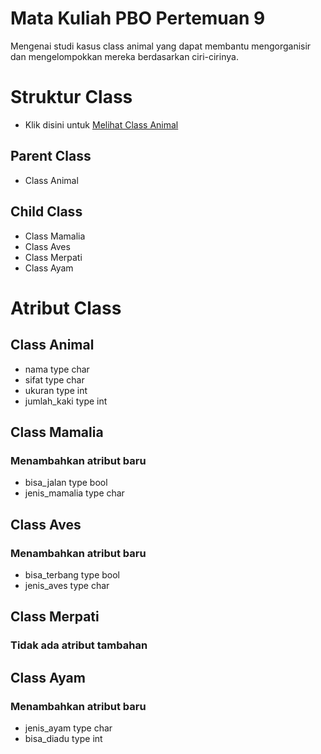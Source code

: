 # Mata Kuliah PBO Pertemuan 9 
Mengenai studi kasus class animal yang dapat membantu mengorganisir dan mengelompokkan mereka berdasarkan ciri-cirinya.
# Struktur Class
- Klik disini untuk [Melihat Class Animal](https://viewer.diagrams.net/?tags=%7B%7D&highlight=0000ff&edit=_blank&layers=1&nav=1&title=PBO_9.drawio#R7VxRU%2Bo4FP41zOw%2BuGNbQHwU8Hp10fWu7rr3yQk00EiasGkQuL9%2BT9oUKK1YvLbRncwwIzlNW3K%2Bryc530lteL1weSHQLLjmPqYN99hfNrx%2Bw3WdY68Jf5RllViarXZimAji604bwx35gdMztXVOfBxlOkrOqSSzrHHEGcMjmbEhIfgi223MafauMzTBOcPdCNG89YH4MkisHfdkY%2F%2BKySRI7%2By0T5MjIUo765FEAfL5YsvknTe8nuBcJt%2FCZQ9T5bzULw%2BXqwc6mLYvrr5F%2F6K%2Fur%2Ff3%2Fx9lFzsyyGnrIcgMJNvvvTtFy%2F8OuSTm0vyfdBlrZO74eORpwcbyVXqMOyD%2F3STCxnwCWeInm%2BsXcHnzMfqssfQ2vQZcD4DowPGJyzlSpMBzSUHUyBDqo%2FCMMTqH31%2B3PiuGr%2B10mZ%2FuX2wv9Ktkn7Q%2For4XIzwnsFrIkskJljuc5LuqDyzRSrt5gvMQwy%2FEjoITJEkz1nmIU3gybrfBiT4onE6ADP9a54Rnes7XaMQUYJyUEYLElLEFGZjzmSKqoIA%2Bk8YfB%2BBK7EAwzMWksBjc6YPSIVldxQQ6g%2FQis%2BVgyKJRtO01Q24ID%2FgsiiFFQ4LqUF325ked%2BpMjaLAEfS5TVF0dkzXaJnpOECR1IYRpxTNIjJcDyME7Ajrcil5qDstAiLx3QzF0C8gqGW5dxiHlFfwci%2Fo6dE0TOg46bZ1e7GJOk5qC7YjTrtdEVFOckQ5guaQROjxCQEvGt6ZakM0zjEHBi1jRAWf4h6nHCjSZzyhEqF0x5SyieKxfJFLEWBC2GQQ9%2Bk3N5Y%2FtTOUicO5YxqH2YD4PmZxvJFIogR0hfCMEyZjZ7W68AGf9lTsaMEP70Hb2bTho7oL2eMMxoJIjDkGRi2wYtXhZNn7RL5OljU5ynHDrYoa6ey8w40nzEj0GOpwEtNjFCBh6VEvPVquYXp0cuzIUYCSGNqEAunKynkT%2FiEgGS8sNOD38TLiyMmRwsuTwisgAEVDTG95RCTh6voi6btDjNewz5KbsAALIisE%2FaRTDvRORZifFmDeVQt4LLswZVypGeOXX20oqDcUdGqcKdjtBZudf8P0kq%2Ba%2Fh%2B982br5ig%2FUaxpcaVmC732tMyomxmOU3aWeIeIUUgN92VqXLIxt5SonRLNkjlHdetKJ8eJM0YgQtjc1GBu6u3kpielU9NmVTzJxw6VfzCYTGza8U7hwynPkw%2BTlnqFtIjIGEnLC2O8MJ6PennNU%2FFiPp2LVMZSzrK8qJcXZVPW6nhRLHE%2BzWFpETxO0ZRYcpgih3PcND2bNAsSFCtjHSRjvQF3r%2BTqsiohyytSL1VeGgV8YRNTM8HAMz1VpKmxoUr3umGk0u180lK3k1%2F3nT3jKIekFRPqExNaby90V6Ym7Kl0A%2BhDxCa21v1esf8TFrvzC4JNsRupeGKlBVPkMC4tOEV1T5skHJYkfLpit7unrKmq3ffJrGEzhdoDgvGC90vZY1rwVgtQy4vaeVG%2B3F0VMfZskLGqghlO1KkqFHKiYB9ljgXbMoNGejQXz7Gs4LyHyBCnvMlBeEiy6Wknlhb8rdZheeGr0sL6pY4taWHf4%2FNBlIX0wtvKwgqFOfCssmBOWWieGlcW0se5OHVUhLGp4%2FtEf%2FdgTdm4ruAW71aIZSefIH9uRSdj5DCuK7i2%2BPjTusLhsBvXFVqvZY8wZ9hMofZwYFxVKNgYmxGc%2Bmq%2BsMSonRjmZYWCrbBWVzBMCvO7FfbLCP%2Fv9%2FLdsrsV0sLeR9EUCt7Mx2IGd86BaWWFGt9%2B8HZkBbekrOBVpirYmuPP5waV7UM4PDeA5ubfwMTHtv6Zjnf%2BHw%3D%3D)
## Parent Class
- Class Animal

## Child Class 
- Class Mamalia
- Class Aves
- Class Merpati
- Class Ayam

# Atribut Class
## Class Animal
- nama type char
- sifat type char
- ukuran type int
- jumlah_kaki type int

## Class Mamalia
### Menambahkan atribut baru
- bisa_jalan type bool
- jenis_mamalia type char

## Class Aves
### Menambahkan atribut baru
- bisa_terbang type bool
- jenis_aves type char

## Class Merpati
### Tidak ada atribut tambahan

## Class Ayam
### Menambahkan atribut baru
- jenis_ayam type char
- bisa_diadu type int
